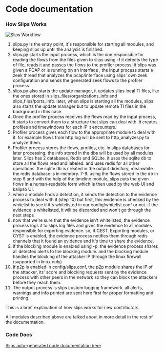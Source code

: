 # Code documentation

### How Slips Works

<img src="https://raw.githubusercontent.com/stratosphereips/StratosphereLinuxIPS/develop/docs/images/slips_workflow.png" title="Slips Workflow">

1. slips.py is the entry point, it's responsible for starting all modules, and keeping slips up until the analysis is finished.
2. slips.py starts the input process, which is the one responsible for reading the flows from the files given to slips using -f 
it detects the type of file, reads it and passes the flows to the profiler process. if slips was given a PCAP or is running on an interface
, the input process starts a zeek thread that analyzes the pcap/interface using slips' own zeek configuration and sends the generated zeek
flows to the profiler process.  
3. slips.py also starts the update manager, it updates slips local TI files, like the ones stored in slips_files/organizations_info and slips_files/ports_info.
later, when slips is starting all the modules, slips also starts the update manager but to update remote TI files in the background in this case.
4. Once the profiler process receives the flows read by the input process, it starts to convert them to a structure that slips can deal with. 
it creates profiles and timewindows for each IP it encounters.
5. Profiler process gives each flow to the appropriate module to deal with it. for example flows from http.log will be sent to http_analyzer.py 
to analyze them.
6. Profiler process stores the flows, profiles, etc. in slips databases for later processing. the info stored in the dbs will be used by all modules later.
Slips has 2 databases, Redis and SQLite. it uses the sqlite db to store all the flows read and labeled. and uses redis for all other operations. the sqlite db is 
created in the output directory, meanwhite the redis database is in-memory.
7-8. using the flows stored in the db in step 6 and with the help of the timeline module, slips puts the given flows in a human-readable form which is 
then used by the web UI and kalipso UI.
9. when a module finds a detection, it sends the detection to the evidence process to deal with it (step 10) but first, this evidence is checked by the whitelist to see if it's
whitelisted in our config/whitelist.conf or not. if the evidence is whitelisted, it will be discarded and won't go through the next steps
10. now that we're sure that the evidence isn't whitelisted, the evidence process logs it to slips log files and gives the evidence to all modules responsible for exporting
evidence. so, if CEST, Exporting modules, or CYST is enabled, the evidence process notifies them
through redis channels that it found an evidence and it's time to share the evidence.
11. if the blocking module is enabled using -p, the evidence process shares all detected alerts to the blocking module. and the blocking module handles
the blocking of the attacker IP through the linux firewall (supported in linux only)
12. if p2p is enabled in config/slips.conf, the p2p module shares the IP of the attacker, its' score and blocking requests sent by the evidence process 
with other peers in the network so they can block the attackers before they reach them.
13. The output process is slips custom logging framework. all alerts, warnings and info printed are sent here first for proper formatting and printing.

This is a brief explanation of how slips works for new contributors.

All modules described above are talked about in more detail in the rest of the documentation. 


### Code Docs

[Slips auto-generated code documentation here](https://stratosphereips.github.io/StratosphereLinuxIPS/files.html)

